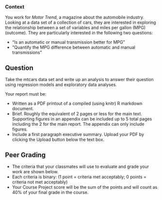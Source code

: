 ### Context

You work for *Motor Trend*, a magazine about the automobile industry. Looking at a data set of a collection of cars, they are interested in exploring the relationship between a set of variables and miles per gallon (MPG) (outcome). They are particularly interested in the following two questions:

 * “Is an automatic or manual transmission better for MPG”
 * "Quantify the MPG difference between automatic and manual transmissions"


## Question

Take the mtcars data set and write up an analysis to answer their question using regression models and exploratory data analyses.

Your report must be:

 * Written as a PDF printout of a compiled (using knitr) R markdown document.
 * Brief. Roughly the equivalent of 2 pages or less for the main text. Supporting figures in an appendix can be included up to 5 total pages including the 2 for the main report. The appendix can only include figures.
 * Include a first paragraph executive summary.
Upload your PDF by clicking the Upload button below the text box.

## Peer Grading

 * The criteria that your classmates will use to evaluate and grade your work are shown below. 
 * Each criteria is binary: (1 point = criteria met acceptably; 0 points = criteria not met acceptably)
 * Your Course Project score will be the sum of the points and will count as 40% of your final grade in the course. 